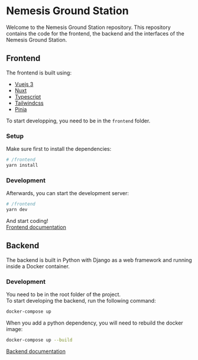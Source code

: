 # Nemesis Ground Station
Welcome to the Nemesis Ground Station repository.
This repository contains the code for the frontend, the backend and the interfaces of the Nemesis Ground Station.

## Frontend
The frontend is built using:
- [Vuejs 3](https://vuejs.org/)
- [Nuxt](https://nuxtjs.org/)
- [Typescript](https://www.typescriptlang.org/)
- [Tailwindcss](https://tailwindcss.com/)
- [Pinia](https://pinia.vuejs.org/)

To start developping, you need to be in the `frontend` folder.
### Setup
Make sure first to install the dependencies:

```bash
# /frontend
yarn install
```

### Development 
Afterwards, you can start the development server:
```bash
# /frontend
yarn dev
```
And start coding!<br>
[Frontend documentation](frontend/README.md)

## Backend
The backend is built in Python with Django as a web framework and running inside a Docker container.

### Development
You need to be in the root folder of the project.
<br>
To start developing the backend, run the following command:
```bash
docker-compose up
```

When you add a python dependency, you will need to rebuild the docker image:
```bash
docker-compose up --build
```
[Backend documentation](backend/README.md)
